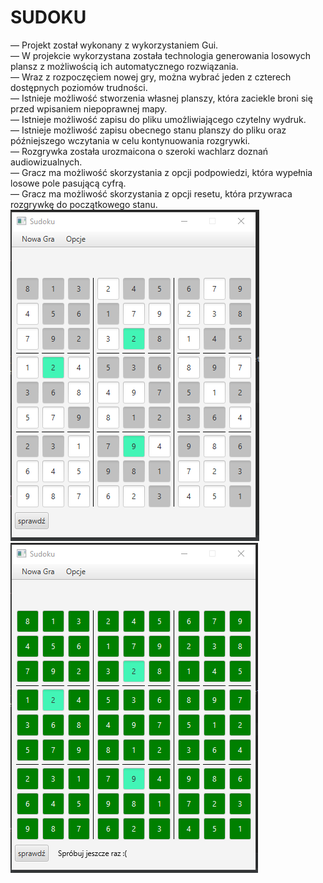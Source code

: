 # SUDOKU
— Projekt został wykonany z wykorzystaniem Gui. <br />
— W projekcie wykorzystana została technologia generowania losowych plansz z możliwością ich automatycznego rozwiązania. <br />
— Wraz z rozpoczęciem nowej gry, można wybrać jeden z czterech dostępnych poziomów trudności. <br />
— Istnieje możliwość stworzenia własnej planszy, która zaciekle broni się przed wpisaniem niepoprawnej mapy. <br />
— Istnieje możliwość zapisu do pliku umożliwiającego czytelny wydruk. <br />
— Istnieje możliwość zapisu obecnego stanu planszy do pliku oraz późniejszego wczytania w celu kontynuowania rozgrywki. <br />
— Rozgrywka została urozmaicona o szeroki wachlarz doznań audiowizualnych. <br />
— Gracz ma możliwość skorzystania z opcji podpowiedzi, która wypełnia losowe pole pasującą cyfrą. <br />
— Gracz ma możliwość skorzystania z opcji resetu, która przywraca rozgrywkę do początkowego stanu. <br />
<img src="https://github.com/PawDenst/Sudoku/blob/main/Sudoku.png?raw=true"> <br />
<img src="https://github.com/PawDenst/Sudoku/blob/main/Sudoku_check.png?raw=true">
